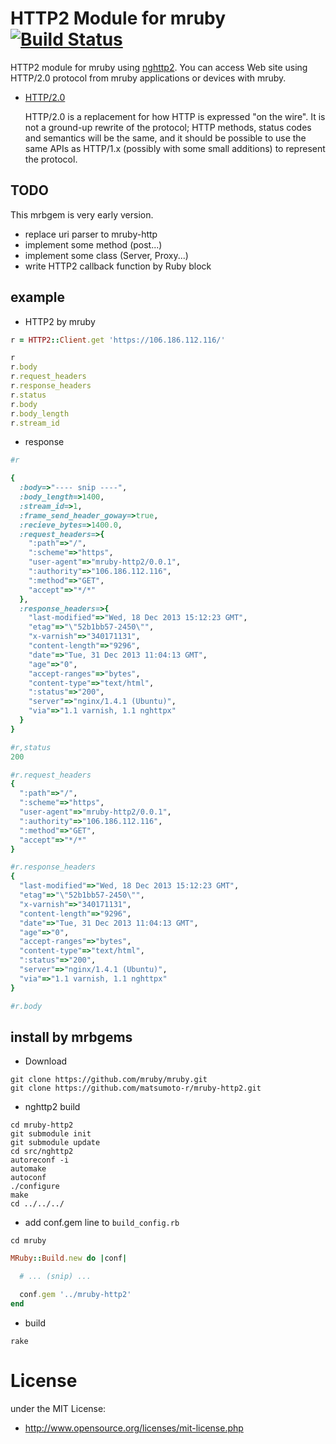 # HTTP2 Module for mruby  [![Build Status](https://travis-ci.org/matsumoto-r/mruby-http2.png?branch=master)](https://travis-ci.org/matsumoto-r/mruby-http2)
HTTP2 module for mruby using [nghttp2](https://github.com/tatsuhiro-t/nghttp2). You can access Web site using HTTP/2.0 protocol from mruby applications or devices with mruby.

- [HTTP/2.0](http://http2.github.io/) 

    HTTP/2.0 is a replacement for how HTTP is expressed "on the wire". It is not a ground-up rewrite of the protocol; HTTP methods, status codes and semantics will be the same, and it should be possible to use the same APIs as HTTP/1.x (possibly with some small additions) to represent the protocol.

## TODO
This mrbgem is very early version.
- replace uri parser to mruby-http
- implement some method (post...)
- implement some class (Server, Proxy...)
- write HTTP2 callback function by Ruby block

## example
- HTTP2 by mruby

```ruby
r = HTTP2::Client.get 'https://106.186.112.116/'

r
r.body
r.request_headers
r.response_headers
r.status
r.body
r.body_length
r.stream_id
```

- response

```ruby
#r

{
  :body=>"---- snip ----", 
  :body_length=>1400, 
  :stream_id=>1, 
  :frame_send_header_goway=>true, 
  :recieve_bytes=>1400.0, 
  :request_headers=>{
    ":path"=>"/", 
    ":scheme"=>"https", 
    "user-agent"=>"mruby-http2/0.0.1", 
    ":authority"=>"106.186.112.116", 
    ":method"=>"GET", 
    "accept"=>"*/*"
  }, 
  :response_headers=>{
    "last-modified"=>"Wed, 18 Dec 2013 15:12:23 GMT", 
    "etag"=>"\"52b1bb57-2450\"", 
    "x-varnish"=>"340171131", 
    "content-length"=>"9296", 
    "date"=>"Tue, 31 Dec 2013 11:04:13 GMT", 
    "age"=>"0", 
    "accept-ranges"=>"bytes", 
    "content-type"=>"text/html", 
    ":status"=>"200", 
    "server"=>"nginx/1.4.1 (Ubuntu)", 
    "via"=>"1.1 varnish, 1.1 nghttpx"
  }
}

#r,status
200

#r.request_headers
{
  ":path"=>"/",
  ":scheme"=>"https",
  "user-agent"=>"mruby-http2/0.0.1",
  ":authority"=>"106.186.112.116",
  ":method"=>"GET",
  "accept"=>"*/*"
}

#r.response_headers
{
  "last-modified"=>"Wed, 18 Dec 2013 15:12:23 GMT",
  "etag"=>"\"52b1bb57-2450\"",
  "x-varnish"=>"340171131",
  "content-length"=>"9296",
  "date"=>"Tue, 31 Dec 2013 11:04:13 GMT",
  "age"=>"0",
  "accept-ranges"=>"bytes",
  "content-type"=>"text/html",
  ":status"=>"200",
  "server"=>"nginx/1.4.1 (Ubuntu)",
  "via"=>"1.1 varnish, 1.1 nghttpx"
}

#r.body

```

## install by mrbgems
 - Download

```
git clone https://github.com/mruby/mruby.git
git clone https://github.com/matsumoto-r/mruby-http2.git
```

 - nghttp2 build

```
cd mruby-http2
git submodule init
git submodule update
cd src/nghttp2
autoreconf -i
automake
autoconf
./configure
make
cd ../../../
```

 - add conf.gem line to `build_config.rb`

```
cd mruby
```
```ruby
MRuby::Build.new do |conf|

  # ... (snip) ...

  conf.gem '../mruby-http2'
end
```

 - build

```
rake
```

# License
under the MIT License:

* http://www.opensource.org/licenses/mit-license.php


